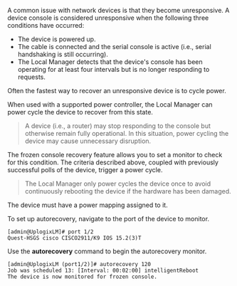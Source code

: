 <!-- 5.4 -->

A common issue with network devices is that they become unresponsive. A device console is considered unresponsive when the following three conditions have occurred:

 - The device is powered up.
 - The cable is connected and the serial console is active (i.e., serial handshaking is still occurring).
 - The Local Manager detects that the device's console has been operating for at least four intervals but is no longer responding to requests.

Often the fastest way to recover an unresponsive device is to cycle power.

When used with a supported power controller, the Local Manager can power cycle the device to recover from this state.

> A device (i.e., a router) may stop responding to the console but otherwise remain fully operational. In this situation, power cycling the device may cause unnecessary disruption.

The frozen console recovery feature allows you to set a monitor to check for this condition. The criteria described above, coupled with previously successful polls of the device, trigger a power cycle.

> The Local Manager only power cycles the device once to avoid continuously rebooting the device if the hardware has been damaged.

The device must have a power mapping assigned to it.

To set up autorecovery, navigate to the port of the device to monitor.

```
[admin@UplogixLM]# port 1/2
Quest-HSGS cisco CISCO2911/K9 IOS 15.2(3)T
```

Use the **autorecovery** command to begin the autorecovery monitor.

```
[admin@UplogixLM (port1/2)]# autorecovery 120
Job was scheduled 13: [Interval: 00:02:00] intelligentReboot
The device is now monitored for frozen console.
```